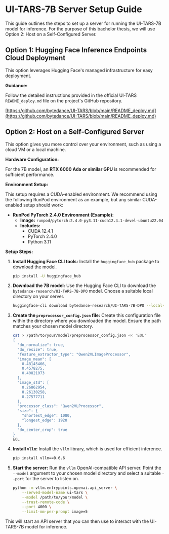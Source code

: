 # UI-TARS-7B Server Setup Guide

This guide outlines the steps to set up a server for running the UI-TARS-7B model for inference. For the purpose of this bachelor thesis, we will use Option 2: Host on a Self-Configured Server.

## Option 1: Hugging Face Inference Endpoints Cloud Deployment

This option leverages Hugging Face's managed infrastructure for easy deployment.

**Guidance:**

Follow the detailed instructions provided in the official UI-TARS `README_deploy.md` file on the project's GitHub repository.

[https://github.com/bytedance/UI-TARS/blob/main/README_deploy.md](https://github.com/bytedance/UI-TARS/blob/main/README_deploy.md)

## Option 2: Host on a Self-Configured Server

This option gives you more control over your environment, such as using a cloud VM or a local machine.

**Hardware Configuration:**

For the 7B model, an **RTX 6000 Ada or similar GPU** is recommended for sufficient performance.

**Environment Setup:**

This setup requires a CUDA-enabled environment. We recommend using the following RunPod environment as an example, but any similar CUDA-enabled setup should work:

* **RunPod PyTorch 2.4.0 Environment (Example):**
    * **Image:** `runpod/pytorch:2.4.0-py3.11-cuda12.4.1-devel-ubuntu22.04`
    * **Includes:**
        * CUDA 12.4.1
        * PyTorch 2.4.0
        * Python 3.11

**Setup Steps:**

1.  **Install Hugging Face CLI tools:**
    Install the `huggingface_hub` package to download the model.

    ```bash
    pip install -U huggingface_hub
    ```

2.  **Download the 7B model:**
    Use the Hugging Face CLI to download the `bytedance-research/UI-TARS-7B-DPO` model. Choose a suitable local directory on your server.

    ```bash
    huggingface-cli download bytedance-research/UI-TARS-7B-DPO --local-dir /path/to/your/model
    ```

3.  **Create the `preprocessor_config.json` file:**
    Create this configuration file within the directory where you downloaded the model. Ensure the path matches your chosen model directory.

    ```bash
    cat > /path/to/your/model/preprocessor_config.json << 'EOL'
    {
      "do_normalize": true,
      "do_resize": true,
      "feature_extractor_type": "Qwen2VLImageProcessor",
      "image_mean": [
        0.48145466,
        0.4578275,
        0.40821073
      ],
      "image_std": [
        0.26862954,
        0.26130258,
        0.27577711
      ],
      "processor_class": "Qwen2VLProcessor",
      "size": {
        "shortest_edge": 1080,
        "longest_edge": 1920
      },
      "do_center_crop": true
    }
    EOL
    ```

4.  **Install `vllm`:**
    Install the `vllm` library, which is used for efficient inference.

    ```bash
    pip install vllm==0.6.6
    ```

5.  **Start the server:**
    Run the `vllm` OpenAI-compatible API server. Point the `--model` argument to your chosen model directory and select a suitable `--port` for the server to listen on.

    ```bash
    python -m vllm.entrypoints.openai.api_server \
        --served-model-name ui-tars \
        --model /path/to/your/model \
        --trust-remote-code \
        --port 4000 \
        --limit-mm-per-prompt image=5
    ```

This will start an API server that you can then use to interact with the UI-TARS-7B model for inference.